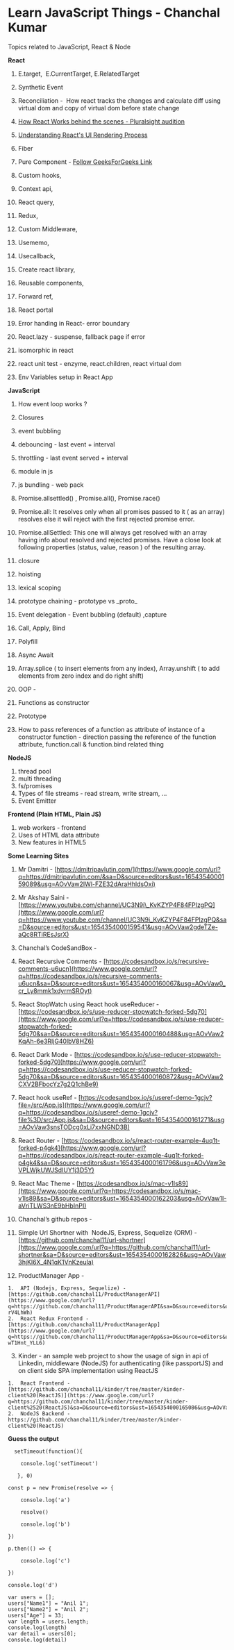# Learn JavaScript Things - Chanchal Kumar
Topics related to JavaScript, React &amp; Node

**React**

1.  E.target,  E.CurrentTarget, E.RelatedTarget
2.  Synthetic Event
3.  Reconciliation -  How react tracks the changes and calculate diff using virtual dom and copy of virtual dom before state change

1.  [How React Works behind the scenes - Pluralsight audition](https://www.google.com/url?q=https://www.youtube.com/watch?v%3DgApwC9Ek9yo&sa=D&source=editors&ust=1654354000151893&usg=AOvVaw1S10_lzHYJXK4HQmepHFly)
2.  [Understanding React's UI Rendering Process](https://www.google.com/url?q=https://www.youtube.com/watch?v%3Di793Qm6kv3U&sa=D&source=editors&ust=1654354000152462&usg=AOvVaw0nS4BzLfLzUpF4W-EPys_b)

4.  Fiber
5.  Pure Component - [Follow GeeksForGeeks Link](https://www.google.com/url?q=https://www.geeksforgeeks.org/reactjs-pure-components/&sa=D&source=editors&ust=1654354000152959&usg=AOvVaw1W3EuIwC2a175fpSzEzk5a)
6.  Custom hooks,
7.  Context api,
8.  React query,
9.  Redux,
10.  Custom Middleware,
11.  Usememo,
12.  Usecallback,
13.  Create react library,
14.  Reusable components,
15.  Forward ref,
16.  React portal
17.  Error handing in React- error boundary
18.  React.lazy - suspense, fallback page if error
19.  isomorphic in react
20.  react unit test - enzyme, react.children, react virtual dom
21.  Env Variables setup in React App

**JavaScript**

1.  How event loop works ?
2.  Closures
3.  event bubbling
4.  debouncing - last event + interval
5.  throttling - last event served + interval
6.  module in js
7.  js bundling - web pack
8.  Promise.allsettled() , Promise.all(), Promise.race()

9.  Promise.all: It resolves only when all promises passed to it ( as an array) resolves else it will reject with the first rejected promise error.

11.  Promise.allSettled: This one will always get resolved with an array having info about resolved and rejected promises. Have a close look at following properties (status, value, reason ) of the resulting array.

12.  closure
13.  hoisting
14.  lexical scoping
15.  prototype chaining - prototype vs \_proto\_
16.  Event delegation - Event bubbling (default) ,capture
17.  Call, Apply, Bind
18.  Polyfill
19.  Async Await
20.  Array.splice ( to insert elements from any index), Array.unshift ( to add elements from zero index and do right shift)
21.  OOP -

1.  Functions as constructor
2.  Prototype
3.  How to pass references of a function as attribute of instance of a constructor function - direction passing the reference of the function attribute, function.call & function.bind related thing

**NodeJS**

1.  thread pool
2.  multi threading
3.  fs/promises
4.  Types of file streams - read stream, write stream, …
5.  Event Emitter

**Frontend (Plain HTML, Plain JS)**

1.  web workers - frontend
2.  Uses of HTML data attribute
3.  New features in HTML5

**Some Learning Sites**

1.  Mr Damitri - [https://dmitripavlutin.com/](https://www.google.com/url?q=https://dmitripavlutin.com/&sa=D&source=editors&ust=1654354000159089&usg=AOvVaw2IWl-FZE32dAraHhldsOxi)
2.  Mr Akshay Saini - [https://www.youtube.com/channel/UC3N9i\_KvKZYP4F84FPIzgPQ](https://www.google.com/url?q=https://www.youtube.com/channel/UC3N9i_KvKZYP4F84FPIzgPQ&sa=D&source=editors&ust=1654354000159541&usg=AOvVaw2gdeTZe-aQc8RTiREsJsrX)
3.  Chanchal’s CodeSandBox -

1.  React Recursive Comments - [https://codesandbox.io/s/recursive-comments-u6ucn](https://www.google.com/url?q=https://codesandbox.io/s/recursive-comments-u6ucn&sa=D&source=editors&ust=1654354000160067&usg=AOvVaw0_cr_Ly8mmk1xdyrmSROyt)
2.  React StopWatch using React hook useReducer - [https://codesandbox.io/s/use-reducer-stopwatch-forked-5dg70](https://www.google.com/url?q=https://codesandbox.io/s/use-reducer-stopwatch-forked-5dg70&sa=D&source=editors&ust=1654354000160488&usg=AOvVaw2KqAh-6e3RljG40lbV8HZ6)
3.  React Dark Mode - [https://codesandbox.io/s/use-reducer-stopwatch-forked-5dg70](https://www.google.com/url?q=https://codesandbox.io/s/use-reducer-stopwatch-forked-5dg70&sa=D&source=editors&ust=1654354000160872&usg=AOvVaw2CXV2BFbocYz7g2Q1chBe9)
4.  React hook useRef - [https://codesandbox.io/s/useref-demo-1gcjv?file=/src/App.js](https://www.google.com/url?q=https://codesandbox.io/s/useref-demo-1gcjv?file%3D/src/App.js&sa=D&source=editors&ust=1654354000161271&usg=AOvVaw3snsTODcg0xLi7xxNGND3B)
5.  React Router - [https://codesandbox.io/s/react-router-example-4uq1t-forked-p4gk4](https://www.google.com/url?q=https://codesandbox.io/s/react-router-example-4uq1t-forked-p4gk4&sa=D&source=editors&ust=1654354000161796&usg=AOvVaw3eVPLWjkUWJSdIUY1j3D5Y)
6.  React Mac Theme - [https://codesandbox.io/s/mac-v1ls89](https://www.google.com/url?q=https://codesandbox.io/s/mac-v1ls89&sa=D&source=editors&ust=1654354000162203&usg=AOvVaw1I-aVriTLWS3nE9bHbInPI)

4.  Chanchal’s github repos -

  1.  Simple Url Shortner with  NodeJS, Express, Sequelize (ORM) - [https://github.com/chanchal11/url-shortner](https://www.google.com/url?q=https://github.com/chanchal11/url-shortner&sa=D&source=editors&ust=1654354000162826&usg=AOvVaw3hjKl6X_4N1qK1VnKzeula)

  2.  ProductManager App -

    1.  API (Nodejs, Express, Sequelize) - [https://github.com/chanchal11/ProductManagerAPI](https://www.google.com/url?q=https://github.com/chanchal11/ProductManagerAPI&sa=D&source=editors&ust=1654354000163689&usg=AOvVaw22VXRv7BlWm75y-rV4LhWh)
    2.  React Redux Frontend - [https://github.com/chanchal11/ProductManagerApp](https://www.google.com/url?q=https://github.com/chanchal11/ProductManagerApp&sa=D&source=editors&ust=1654354000164223&usg=AOvVaw3blhjyx9Ag-wT1Hnt_YLL6)

  3.  Kinder - an sample web project to show the usage of sign in api of Linkedin, middleware (NodeJS) for authenticating (like passportJS) and on client side SPA implementation using ReactJS

    1.  React Frontend - [https://github.com/chanchal11/kinder/tree/master/kinder-client%20(ReactJS)](https://www.google.com/url?q=https://github.com/chanchal11/kinder/tree/master/kinder-client%2520(ReactJS)&sa=D&source=editors&ust=1654354000165086&usg=AOvVaw336SlunEkkwtVTd72cb_7i)
    2.  NodeJS Backend - https://github.com/chanchal11/kinder/tree/master/kinder-client%20(ReactJS)

**Guess the output**

```
  setTimeout(function(){

    console.log('setTimeout')

   }, 0)

const p = new Promise(resolve => {

    console.log('a')

    resolve()

    console.log('b')

})

p.then(() => {

    console.log('c')

})

console.log('d')
```

```
var users = [];
users["Name1"] = "Anil 1";
users["Name2"] = "Anil 2";
users["Age"] = 33;
var length = users.length;
console.log(length)
var detail = users[0];    
console.log(detail)
```
